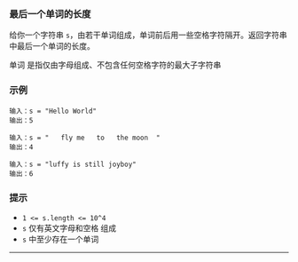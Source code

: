 ### 最后一个单词的长度

给你一个字符串 `s`，由若干单词组成，单词前后用一些空格字符隔开。返回字符串中最后一个单词的长度。

单词 是指仅由字母组成、不包含任何空格字符的最大子字符串

### 示例

```
输入：s = "Hello World"
输出：5

输入：s = "   fly me   to   the moon  "
输出：4

输入：s = "luffy is still joyboy"
输出：6
```

### 提示

- `1 <= s.length <= 10^4`
- `s` 仅有英文字母和空格 组成
- `s` 中至少存在一个单词


----------------------------------------------------------


